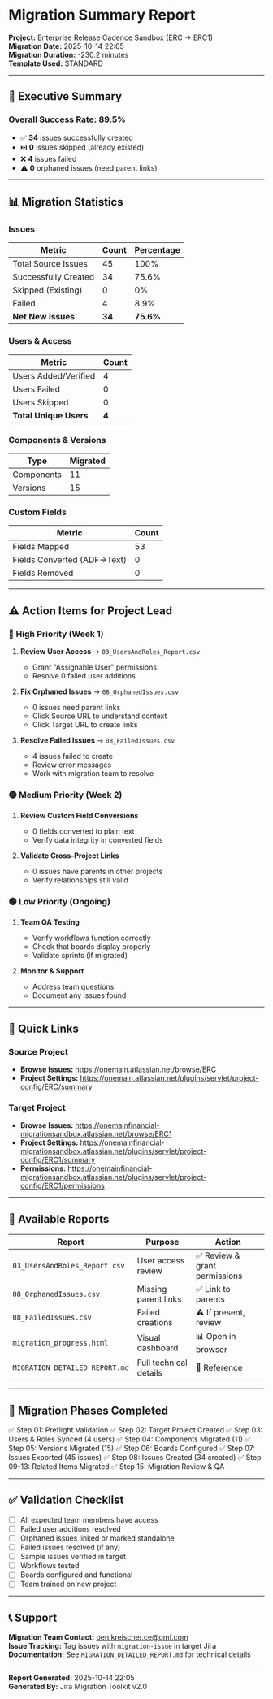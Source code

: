 # Migration Summary Report

**Project:** Enterprise Release Cadence Sandbox (ERC → ERC1)  
**Migration Date:** 2025-10-14 22:05  
**Migration Duration:** -230.2 minutes  
**Template Used:** STANDARD

---

## 🎯 Executive Summary

### Overall Success Rate: **89.5%**

- ✅ **34** issues successfully created
- ⏭️ **0** issues skipped (already existed)
- ❌ **4** issues failed
- ⚠️ **0** orphaned issues (need parent links)

---

## 📊 Migration Statistics

### Issues
| Metric | Count | Percentage |
|--------|-------|------------|
| Total Source Issues | 45 | 100% |
| Successfully Created | 34 | 75.6% |
| Skipped (Existing) | 0 | 0% |
| Failed | 4 | 8.9% |
| **Net New Issues** | **34** | **75.6%** |

### Users & Access
| Metric | Count |
|--------|-------|
| Users Added/Verified | 4 |
| Users Failed | 0 |
| Users Skipped | 0 |
| **Total Unique Users** | **4** |

### Components & Versions
| Type | Migrated |
|------|----------|
| Components | 11 |
| Versions | 15 |

### Custom Fields
| Metric | Count |
|--------|-------|
| Fields Mapped | 53 |
| Fields Converted (ADF→Text) | 0 |
| Fields Removed | 0 |

---

## ⚠️ Action Items for Project Lead

### 🔴 High Priority (Week 1)
1. **Review User Access** → `03_UsersAndRoles_Report.csv`
   - Grant "Assignable User" permissions
   - Resolve 0 failed user additions

2. **Fix Orphaned Issues** → `08_OrphanedIssues.csv`
   - 0 issues need parent links
   - Click Source URL to understand context
   - Click Target URL to create links

3. **Resolve Failed Issues** → `08_FailedIssues.csv`
   - 4 issues failed to create
   - Review error messages
   - Work with migration team to resolve

### 🟡 Medium Priority (Week 2)
1. **Review Custom Field Conversions**
   - 0 fields converted to plain text
   - Verify data integrity in converted fields

2. **Validate Cross-Project Links**
   - 0 issues have parents in other projects
   - Verify relationships still valid

### 🟢 Low Priority (Ongoing)
1. **Team QA Testing**
   - Verify workflows function correctly
   - Check that boards display properly
   - Validate sprints (if migrated)

2. **Monitor & Support**
   - Address team questions
   - Document any issues found

---

## 🔗 Quick Links

### Source Project
- **Browse Issues:** https://onemain.atlassian.net/browse/ERC
- **Project Settings:** https://onemain.atlassian.net/plugins/servlet/project-config/ERC/summary

### Target Project
- **Browse Issues:** https://onemainfinancial-migrationsandbox.atlassian.net/browse/ERC1
- **Project Settings:** https://onemainfinancial-migrationsandbox.atlassian.net/plugins/servlet/project-config/ERC1/summary
- **Permissions:** https://onemainfinancial-migrationsandbox.atlassian.net/plugins/servlet/project-config/ERC1/permissions

---

## 📁 Available Reports

| Report | Purpose | Action |
|--------|---------|--------|
| `03_UsersAndRoles_Report.csv` | User access review | ✅ Review & grant permissions |
| `08_OrphanedIssues.csv` | Missing parent links | ✅ Link to parents |
| `08_FailedIssues.csv` | Failed creations | ⚠️ If present, review |
| `migration_progress.html` | Visual dashboard | 📊 Open in browser |
| `MIGRATION_DETAILED_REPORT.md` | Full technical details | 📖 Reference |

---

## 🎯 Migration Phases Completed

✅ Step 01: Preflight Validation
✅ Step 02: Target Project Created
✅ Step 03: Users & Roles Synced (4 users)
✅ Step 04: Components Migrated (11)
✅ Step 05: Versions Migrated (15)
✅ Step 06: Boards Configured
✅ Step 07: Issues Exported (45 issues)
✅ Step 08: Issues Created (34 created)
✅ Step 09-13: Related Items Migrated
✅ Step 15: Migration Review & QA

---

## ✅ Validation Checklist

- [ ] All expected team members have access
- [ ] Failed user additions resolved
- [ ] Orphaned issues linked or marked standalone
- [ ] Failed issues resolved (if any)
- [ ] Sample issues verified in target
- [ ] Workflows tested
- [ ] Boards configured and functional
- [ ] Team trained on new project

---

## 📞 Support

**Migration Team Contact:** ben.kreischer.ce@omf.com  
**Issue Tracking:** Tag issues with `migration-issue` in target Jira  
**Documentation:** See `MIGRATION_DETAILED_REPORT.md` for technical details

---

**Report Generated:** 2025-10-14 22:05  
**Generated By:** Jira Migration Toolkit v2.0


